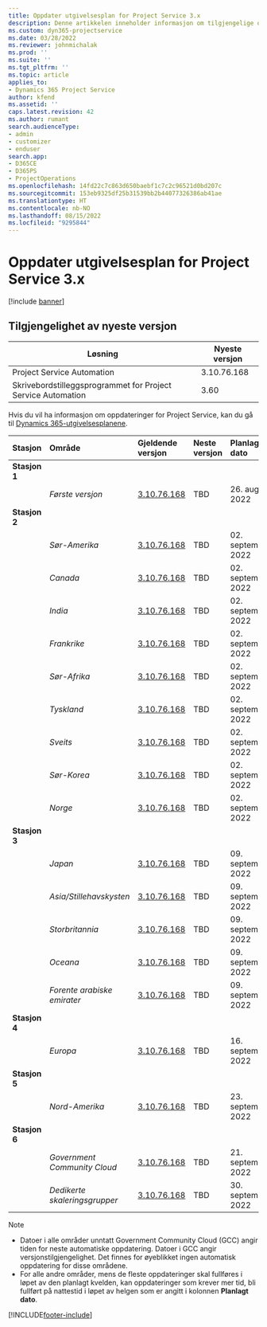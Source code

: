 ```yaml
---
title: Oppdater utgivelsesplan for Project Service 3.x
description: Denne artikkelen inneholder informasjon om tilgjengelige og kommende utgivelser av Dynamics 365 Project Service Automation.
ms.custom: dyn365-projectservice
ms.date: 03/28/2022
ms.reviewer: johnmichalak
ms.prod: ''
ms.suite: ''
ms.tgt_pltfrm: ''
ms.topic: article
applies_to:
- Dynamics 365 Project Service
author: kfend
ms.assetid: ''
caps.latest.revision: 42
ms.author: rumant
search.audienceType:
- admin
- customizer
- enduser
search.app:
- D365CE
- D365PS
- ProjectOperations
ms.openlocfilehash: 14fd22c7c863d650baebf1c7c2c96521d0bd207c
ms.sourcegitcommit: 153eb9325df25b31539bb2b44077326386ab41ae
ms.translationtype: HT
ms.contentlocale: nb-NO
ms.lasthandoff: 08/15/2022
ms.locfileid: "9295844"
---
```

# <a name="update-release-schedule-for-project-service-3x"></a>Oppdater utgivelsesplan for Project Service 3.x

[!include [banner](../includes/psa-now-project-operations.md)]

## <a name="latest-version-availability"></a>Tilgjengelighet av nyeste versjon

| Løsning  | Nyeste versjon |
|-------|----|
| Project Service Automation    | 3.10.76.168 |
| Skrivebordstilleggsprogrammet for Project Service Automation                | 3.60          |

Hvis du vil ha informasjon om oppdateringer for Project Service, kan du gå til [Dynamics 365-utgivelsesplanene](/dynamics365/release-plans/). 

| Stasjon  | Område | Gjeldende versjon | Neste versjon |  Planlagt dato
| :---   | :---   | :---   | :---   |:---   |         
|<strong>Stasjon 1</strong> | |  |  | |
| | <i>Første versjon</i> | [3.10.76.168](whats-new-ur-45.md) | TBD | 26. august 2022
|<strong>Stasjon 2</strong> | |  |  | |
| | <i>Sør-Amerika</i> | [3.10.76.168](whats-new-ur-45.md) | TBD | 02. september 2022
| | <i>Canada</i> | [3.10.76.168](whats-new-ur-45.md) | TBD | 02. september 2022
| | <i>India</i> | [3.10.76.168](whats-new-ur-45.md) | TBD | 02. september 2022
| | <i>Frankrike</i> | [3.10.76.168](whats-new-ur-45.md) | TBD | 02. september 2022
| | <i>Sør-Afrika</i> | [3.10.76.168](whats-new-ur-45.md) | TBD | 02. september 2022
| | <i>Tyskland</i> | [3.10.76.168](whats-new-ur-45.md) | TBD | 02. september 2022
| | <i>Sveits</i> | [3.10.76.168](whats-new-ur-45.md) | TBD | 02. september 2022
| | <i>Sør-Korea</i> | [3.10.76.168](whats-new-ur-45.md) | TBD | 02. september 2022
| | <i>Norge</i> | [3.10.76.168](whats-new-ur-45.md) | TBD | 02. september 2022
|<strong>Stasjon 3</strong> | |  |  | |
| | <i>Japan</i> | [3.10.76.168](whats-new-ur-45.md) | TBD | 09. september 2022
| | <i>Asia/Stillehavskysten</i> | [3.10.76.168](whats-new-ur-45.md) | TBD | 09. september 2022
| | <i>Storbritannia</i> | [3.10.76.168](whats-new-ur-45.md) | TBD | 09. september 2022
| | <i>Oceana</i> | [3.10.76.168](whats-new-ur-45.md) | TBD | 09. september 2022
| | <i>Forente arabiske emirater</i> | [3.10.76.168](whats-new-ur-45.md) | TBD | 09. september 2022
|<strong>Stasjon 4</strong> | |  |  | |
| | <i>Europa</i> | [3.10.76.168](whats-new-ur-45.md) | TBD | 16. september 2022
|<strong>Stasjon 5</strong> | |  |  | |
| | <i>Nord-Amerika</i> | [3.10.76.168](whats-new-ur-45.md) | TBD | 23. september 2022
|<strong>Stasjon 6</strong> | |  |  | |
| | <i>Government Community Cloud</i> | [3.10.76.168](whats-new-ur-45.md) | TBD | 21. september 2022
| | <i>Dedikerte skaleringsgrupper</i> | [3.10.76.168](whats-new-ur-45.md) | TBD | 30. september 2022




>[!Note]
> - Datoer i alle områder unntatt Government Community Cloud (GCC) angir tiden for neste automatiske oppdatering. Datoer i GCC angir versjonstilgjengelighet. Det finnes for øyeblikket ingen automatisk oppdatering for disse områdene.
> - For alle andre områder, mens de fleste oppdateringer skal fullføres i løpet av den planlagt kvelden, kan oppdateringer som krever mer tid, bli fullført på nattestid i løpet av helgen som er angitt i kolonnen **Planlagt dato**.


[!INCLUDE[footer-include](../includes/footer-banner.md)]
